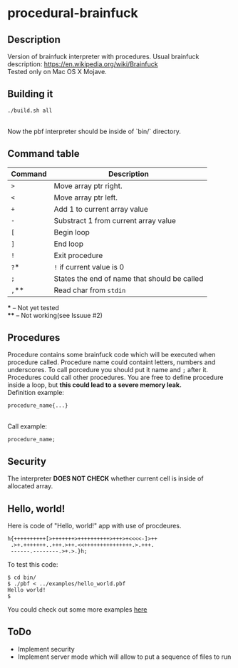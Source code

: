 # procedural-brainfuck
## Description
Version of brainfuck interpreter with procedures. Usual brainfuck description: https://en.wikipedia.org/wiki/Brainfuck<br>
Tested only on Mac OS X Mojave.
## Building it
```
./build.sh all
```
<br>
Now the pbf interpreter should be inside of `bin/` directory.
<br>


## Command table

|Command                 |Description              |
|------------------------|-------------------------|
|`>`                     | Move array ptr right.   |
|`<`                     | Move array ptr left.    |
|`+`                     | Add 1 to current array value|
|`-`                     | Substract 1 from current array value|
|`[`                     | Begin loop              |
|`]`                     | End loop                |
|`!`                     | Exit procedure          |
|`?`*                    | `!` if current value is 0 |
|`;`                     | States the end of name that should be called |
|`,`**                   | Read char from `stdin`  |

<b>*</b> – Not yet tested <br>
<b>**</b> – Not working(see Issuue #2)
## Procedures
Procedure contains some brainfuck code which will be executed when procedure called. Procedure name could containt letters, numbers and underscores. To call porcedure you should put it name and `;` after it. Procedures could call other procedures. You are free to define procedure inside a loop, but **this could lead to a severe memory leak.**<br>
Definition example:<br>
```
procedure_name{...}
```
<br>
Call example:<br>

```
procedure_name;
```
## Security
The interpreter **DOES NOT CHECK** whether current cell is inside of allocated array. 
## Hello, world!
Here is code of "Hello, world!" app with use of procdeures.
```
h{++++++++++[>+++++++>++++++++++>+++>+<<<<-]>++
 .>+.+++++++..+++.>++.<<+++++++++++++++.>.+++.
 ------.--------.>+.>.}h;
 ```
 To test this code:<br> 
 ```
 $ cd bin/
 $ ./pbf < ../examples/hello_world.pbf
 Hello world!
 $
 ```
 <p>
 You could check out some more examples <a href="https://github.com/Andrewerr/procedural-brainfuck/tree/master/examples"> here</a>
 </p>
 
## ToDo
* Implement security
* Implement server mode which will allow to put a sequence of files to run
